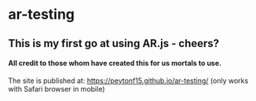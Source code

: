 # ar-testing

## This is my first go at using AR.js - cheers?

#### All credit to those whom have created this for us mortals to use. 

The site is published at: https://peytonf15.github.io/ar-testing/ (only works with Safari browser in mobile)

